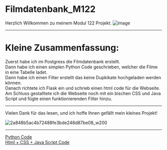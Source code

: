 # Filmdatenbank_M122
Herzlich Willkommen zu meinem Modul 122 Projekt.
![image](https://github.com/AndrinRueeggNoser/Filmdatenbank_M122/assets/145564904/d2fb3d95-7b32-4fc8-ae56-4c2c092c3eea)

___
# Kleine Zusammenfassung:
Zuerst habe ich im Postgress die Filmdatenbank erstellt. <br>
Dann habe ich einen simplen Python Code geschrieben, welcher die Filme in eine Tabelle ladet. <br>
Dann habe ich einen Filter erstellt das keine Dupkikate hochgeladen werden können. <br>
Danach richtete ich Flask ein und schrieb einen html code für die Webseite. <br>
Am Schluss gestalltete ich die Webseite noch mit ein bischen CSS und Java Script und fügte einen funktionierenden Filter hinzu. <br>
___
Vielen Dank für das lesen, und ich hoffe Ihnen gefällt mein kleines Projekt!

![2a848b5ac4b72488fe3bde248d87be08_w200](https://github.com/AndrinRueeggNoser/Filmdatenbank_M122/assets/145564904/88e72c6d-d9f0-4fce-8e9c-075731992c0a)

---
[Python Code](https://github.com/AndrinRueeggNoser/Filmdatenbank_M122/blob/main/M122/Filmdatenbank/Main.py) <br>
[Html + CSS + Java Script Code](https://github.com/AndrinRueeggNoser/Filmdatenbank_M122/blob/main/M122/Filmdatenbank/templates/index.html)
